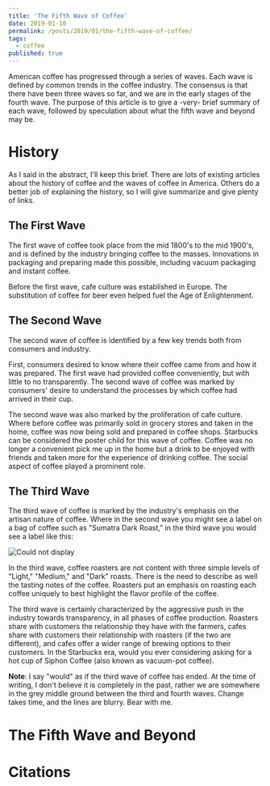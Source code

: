 ```yaml
---
title: 'The Fifth Wave of Coffee'
date: 2019-01-10
permalink: /posts/2019/01/the-fifth-wave-of-coffee/
tags:
  - coffee
published: true
---
```


American coffee has progressed through a series of waves. Each wave is defined by common trends in the coffee industry. The consensus is that there have been three waves so far, and we are in the early stages of the fourth wave. The purpose of this article is to give a -very- brief summary of each wave, followed by speculation about what the fifth wave and beyond may be.

# History

As I said in the abstract, I'll keep this brief. There are lots of existing articles about the history of coffee and the waves of coffee in America. Others do a better job of explaining the history, so I will give summarize and give plenty of links.

## The First Wave

The first wave of coffee took place from the mid 1800's to the mid 1900's, and is defined by the industry bringing coffee to the masses. Innovations in packaging and preparing made this possible, including vacuum packaging and instant coffee.

Before the first wave, cafe culture was established in Europe. The substitution of coffee for beer even helped fuel the Age of Enlightenment.

## The Second Wave

The second wave of coffee  is identified by a few key trends both from consumers and industry.

First, consumers desired to know where their coffee came from and how it was prepared. The first wave had provided coffee conveniently, but with little to no transparently. The second wave of coffee was marked by consumers' desire to understand the processes by which coffee had arrived in their cup.

The second wave was also marked by the proliferation of cafe culture. Where before coffee was primarily sold in grocery stores and taken in the home, coffee was now being sold and prepared in coffee shops. Starbucks can be considered the poster child for this wave of coffee. Coffee was no longer a convenient pick me up in the home but a drink to be enjoyed with friends and taken more for the experience of drinking coffee. The social aspect of coffee played a prominent role.

## The Third Wave

The third wave of coffee is marked by the industry's emphasis on the artisan nature of coffee. Where in the second wave you might see a label on a bag of coffee such as "Sumatra Dark Roast," in the third wave you would see a label like this:

![Could not display](https://github.com/cnnrznn.github.io/images/coffee-logo.jpg)

In the third wave, coffee roasters are not content with three simple levels of "Light," "Medium," and "Dark" roasts. There is the need to describe as well the tasting notes of the coffee. Roasters put an emphasis on roasting each coffee uniquely to best highlight the flavor profile of the coffee.

The third wave is certainly characterized by the aggressive push in the industry towards transparency, in all phases of coffee production. Roasters share with customers the relationship they have with the farmers, cafes share with customers their relationship with roasters (if the two are different), and cafes offer a wider range of brewing options to their customers. In the Starbucks era, would you ever considering asking for a hot cup of Siphon Coffee (also known as vacuum-pot coffee).

**Note**: I say "would" as if the third wave of coffee has ended. At the time of writing, I don't believe it is completely in the past, rather we are somewhere in the grey middle ground between the third and fourth waves. Change takes time, and the lines are blurry. Bear with me.

# The Fifth Wave and Beyond

# Citations
